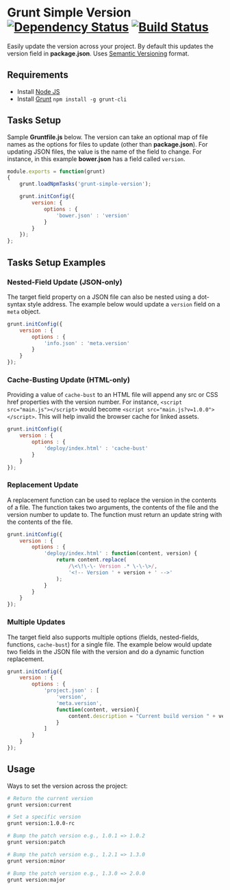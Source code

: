 # Grunt Simple Version [![Dependency Status](https://david-dm.org/SpringRoll/grunt-simple-version.svg)](https://david-dm.org/SpringRoll/grunt-simple-version) [![Build Status](https://travis-ci.org/SpringRoll/grunt-simple-version.svg)](https://travis-ci.org/SpringRoll/grunt-simple-version)

Easily update the version across your project. By default this updates the version field in **package.json**. Uses [Semantic Versioning](http://semver.org) format. 

## Requirements

* Install [Node JS](http://nodejs.org/)
* Install [Grunt](http://gruntjs.com/getting-started) `npm install -g grunt-cli`

## Tasks Setup

Sample **Gruntfile.js** below. The version can take an optional map of file names as the options for files to update (other than **package.json**). For updating JSON files, the value is the name of the field to change. For instance, in this example **bower.json** has a field called `version`.

```js
module.exports = function(grunt)
{
	grunt.loadNpmTasks('grunt-simple-version');

	grunt.initConfig({
		version: {
			options : {
				'bower.json' : 'version'
			}
		}
	});
};
```

## Tasks Setup Examples

### Nested-Field Update (JSON-only)

The target field property on a JSON file can also be nested using a dot-syntax style address. The example below would update a `version` field on a `meta` object.

```js
grunt.initConfig({
	version : {
		options : {
			'info.json' : 'meta.version'
		}
	}
});
```

### Cache-Busting Update (HTML-only)

Providing a value of `cache-bust` to an HTML file will append any src or CSS href properties with the version number. For instance, `<script src="main.js"></script>` would become `<script src="main.js?v=1.0.0"></script>`. This will help invalid the browser cache for linked assets.

```js
grunt.initConfig({
	version : {
		options : {
			'deploy/index.html' : 'cache-bust'
		}
	}
});
```

### Replacement Update

A replacement function can be used to replace the version in the contents of a file. The function takes two arguments, the contents of the file and the version number to update to. The function must return an update string with the contents of the file.

```js
grunt.initConfig({
	version : {
		options : {
			'deploy/index.html' : function(content, version) {
				return content.replace(
					/\<\!\-\- Version .* \-\-\>/,
					'<!-- Version ' + version + ' -->'
				);
			}
		}
	}
});
```

### Multiple Updates

The target field also supports multiple options (fields, nested-fields, functions, `cache-bust`) for a single file. The example below would update two fields in the JSON file with the version and do a dynamic function replacement. 

```js
grunt.initConfig({
	version : {
		options : {
			'project.json' : [
				'version', 
				'meta.version', 
				function(content, version){
					content.description = "Current build version " + version;			
				}
			]
		}
	}
});
```

## Usage

Ways to set the version across the project:

```bash
# Return the current version
grunt version:current

# Set a specific version
grunt version:1.0.0-rc

# Bump the patch version e.g., 1.0.1 => 1.0.2
grunt version:patch

# Bump the patch version e.g., 1.2.1 => 1.3.0
grunt version:minor

# Bump the patch version e.g., 1.3.0 => 2.0.0
grunt version:major
```